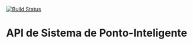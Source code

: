 [![Build Status](https://travis-ci.org/IsraeI/pontointeligente.svg?branch=master)](https://travis-ci.org/IsraeI/pontointeligente)
# API de Sistema de Ponto-Inteligente

